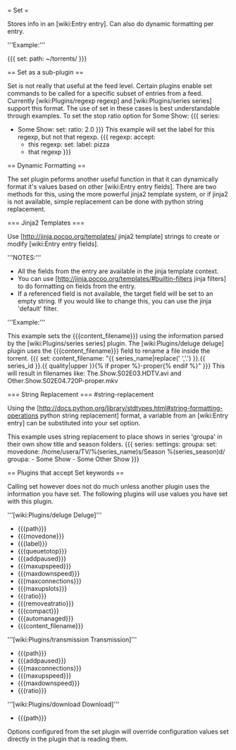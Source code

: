 = Set =

Stores info in an [wiki:Entry entry]. Can also do dynamic formatting per entry.

'''Example:'''

{{{
set:
  path: ~/torrents/
}}}

== Set as a sub-plugin ==

Set is not really that useful at the feed level. Certain plugins enable set commands to be called for a specific subset of entries from a feed. Currently [wiki:Plugins/regexp regexp] and [wiki:Plugins/series series] support this format. The use of set in these cases is best understandable through examples.
 To set the stop ratio option for Some Show:
{{{
series:
  - Some Show:
      set:
        ratio: 2.0
}}}
 This example will set the label for this regexp, but not that regexp.
{{{
regexp:
  accept:
    - this regexp:
        set:
          label: pizza
    - that regexp
}}}

== Dynamic Formatting ==

The set plugin peforms another useful function in that it can dynamically format it's values based on other [wiki:Entry entry fields]. There are two methods for this, using the more powerful jinja2 template system, or if jinja2 is not available, simple replacement can be done with python string replacement.

=== Jinja2 Templates ===

Use [http://jinja.pocoo.org/templates/ jinja2 template] strings to create or modify [wiki:Entry entry fields].

'''NOTES:'''
 - All the fields from the entry are available in the jinja template context.
 - You can use [http://jinja.pocoo.org/templates/#builtin-filters jinja filters] to do formatting on fields from the entry.
 - If a referenced field is not available, the target field will be set to an empty string. If you would like to change this, you can use the jinja 'default' filter.

'''Example:'''

This example sets the {{{content_filename}}} using the information parsed by the [wiki:Plugins/series series] plugin. The [wiki:Plugins/deluge deluge] plugin uses the {{{content_filename}}} field to rename a file inside the torrent.
{{{
set:
  content_filename: "{{ series_name|replace(' ','.') }}.{{ series_id }}.{{ quality|upper }}{% if proper %}-proper{% endif %}"
}}}
This will result in filenames like: The.Show.S02E03.HDTV.avi and Other.Show.S02E04.720P-proper.mkv

=== String Replacement === #string-replacement

Using the [http://docs.python.org/library/stdtypes.html#string-formatting-operations python string replacement] format, a variable from an [wiki:Entry entry] can be substituted into your set option.

This example uses string replacement to place shows in series 'groupa' in their own show title and season folders.
{{{
series:
  settings:
    groupa:
      set:
        movedone: /home/usera/TV/%(series_name)s/Season %(series_season)d/
  groupa:
    - Some Show
    - Some Other Show
}}}

== Plugins that accept Set keywords ==

Calling set however does not do much unless another plugin uses the information you have set. The following plugins will use values you have set with this plugin.

'''[wiki:Plugins/deluge Deluge]'''

 * {{{path}}}
 * {{{movedone}}}
 * {{{label}}}
 * {{{queuetotop}}}
 * {{{addpaused}}}
 * {{{maxupspeed}}}
 * {{{maxdownspeed}}}
 * {{{maxconnections}}}
 * {{{maxupslots}}}
 * {{{ratio}}}
 * {{{removeatratio}}}
 * {{{compact}}}
 * {{{automanaged}}}
 * {{{content_filename}}}

'''[wiki:Plugins/transmission Transmission]'''

 * {{{path}}}
 * {{{addpaused}}}
 * {{{maxconnections}}}
 * {{{maxupspeed}}}
 * {{{maxdownspeed}}}
 * {{{ratio}}}

'''[wiki:Plugins/download Download]'''

 * {{{path}}}

Options configured from the set plugin will override configuration values set directly in the plugin that is reading them.

